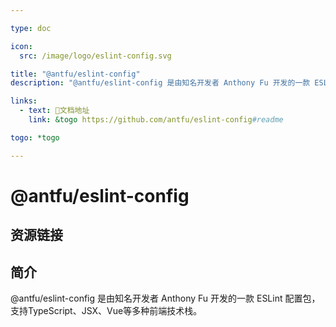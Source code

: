 ```yaml
---

type: doc

icon:
  src: /image/logo/eslint-config.svg

title: "@antfu/eslint-config"
description: "@antfu/eslint-config 是由知名开发者 Anthony Fu 开发的一款 ESLint 配置包，支持TypeScript、JSX、Vue等多种前端技术栈。"

links:
  - text: 📖文档地址
    link: &togo https://github.com/antfu/eslint-config#readme

togo: *togo

---
```


<ShowLogo />

# @antfu/eslint-config

<ShowBreadcrumb />

## 资源链接

<ShowLinks />

## 简介

@antfu/eslint-config 是由知名开发者 Anthony Fu 开发的一款 ESLint 配置包，支持TypeScript、JSX、Vue等多种前端技术栈。
